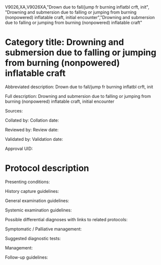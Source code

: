 V9026,XA,V9026XA,"Drown due to fall/jump fr burning inflatbl crft, init", "Drowning and submersion due to falling or jumping from burning (nonpowered) inflatable craft, initial encounter","Drowning and submersion due to falling or jumping from burning (nonpowered) inflatable craft"
# Category title: Drowning and submersion due to falling or jumping from burning (nonpowered) inflatable craft

Abbreviated description: Drown due to fall/jump fr burning inflatbl crft, init

Full description: Drowning and submersion due to falling or jumping from burning (nonpowered) inflatable craft, initial encounter

Sources:

Collated by:
Collation date:

Reviewed by:
Review date:

Validated by:
Validation date:

Approval UID:

# Protocol description

Presenting conditions:

History capture guidelines:

General examination guidelines:

Systemic examination guidelines:

Possible differential diagnoses with links to related protocols:

Symptomatic / Palliative management:

Suggested diagnostic tests:

Management:

Follow-up guidelines:
